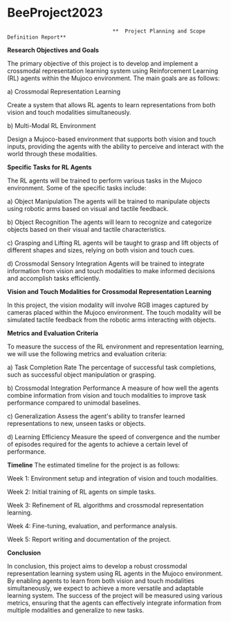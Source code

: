# BeeProject2023

                                      **  Project Planning and Scope Definition Report**

**Research Objectives and Goals**

The primary objective of this project is to develop and implement a crossmodal representation learning system using Reinforcement Learning (RL) agents within the Mujoco environment. The main goals are as follows:

a) Crossmodal Representation Learning

Create a system that allows RL agents to learn representations from both vision and touch modalities simultaneously.

b) Multi-Modal RL Environment

Design a Mujoco-based environment that supports both vision and touch inputs, providing the agents with the ability to perceive and interact with the world through these modalities.

**Specific Tasks for RL Agents**

The RL agents will be trained to perform various tasks in the Mujoco environment. Some of the specific tasks include:

a) Object Manipulation
The agents will be trained to manipulate objects using robotic arms based on visual and tactile feedback.

b) Object Recognition
The agents will learn to recognize and categorize objects based on their visual and tactile characteristics.

c) Grasping and Lifting
RL agents will be taught to grasp and lift objects of different shapes and sizes, relying on both vision and touch cues.

d) Crossmodal Sensory Integration
Agents will be trained to integrate information from vision and touch modalities to make informed decisions and accomplish tasks efficiently.

**Vision and Touch Modalities for Crossmodal Representation Learning**

In this project, the vision modality will involve RGB images captured by cameras placed within the Mujoco environment. The touch modality will be simulated tactile feedback from the robotic arms interacting with objects.

**Metrics and Evaluation Criteria**

To measure the success of the RL environment and representation learning, we will use the following metrics and evaluation criteria:

a) Task Completion Rate
The percentage of successful task completions, such as successful object manipulation or grasping.

b) Crossmodal Integration Performance
A measure of how well the agents combine information from vision and touch modalities to improve task performance compared to unimodal baselines.

c) Generalization
Assess the agent's ability to transfer learned representations to new, unseen tasks or objects.

d) Learning Efficiency
Measure the speed of convergence and the number of episodes required for the agents to achieve a certain level of performance.

**Timeline**
The estimated timeline for the project is as follows:

Week 1: Environment setup and integration of vision and touch modalities.

Week 2: Initial training of RL agents on simple tasks.

Week 3: Refinement of RL algorithms and crossmodal representation learning.

Week 4: Fine-tuning, evaluation, and performance analysis.

Week 5: Report writing and documentation of the project.

**Conclusion**

In conclusion, this project aims to develop a robust crossmodal representation learning system using RL agents in the Mujoco environment. By enabling agents to learn from both vision and touch modalities simultaneously, we expect to achieve a more versatile and adaptable learning system. The success of the project will be measured using various metrics, ensuring that the agents can effectively integrate information from multiple modalities and generalize to new tasks.





